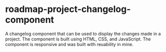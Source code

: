 # roadmap-project-changelog-component
A changelog component that can be used to display the changes made in a project. The component is built using HTML, CSS, and JavaScript. The component is responsive and was built with reuability in mine.
